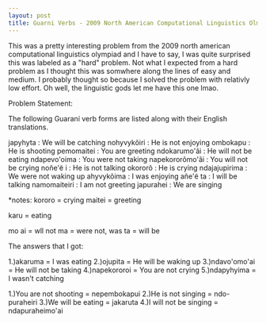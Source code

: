 ```yaml
---
layout: post
title: Guarni Verbs - 2009 North American Computational Linguistics Olmypiad 
---
```


This was a pretty interesting problem from the 2009 north american computational linguistics 
olympiad and I have to say, I was quite surprised this was labeled as a "hard" problem. Not 
what I expected from a hard problem as I thought this was somwhere along the lines of easy and 
medium. I probably thought so because I solved the problem with relativly low effort. Oh well, 
the linguistic gods let me have this one lmao.

Problem Statement:

The following Guaraní verb forms are listed along with their English translations.

japyhyta  : We will be catching
nohyvykõiri : He is not enjoying
ombokapu : He is shooting
pemomaitei :  You are greeting
ndokarumo'ãi : He will not be eating
ndapevo'oima : You were not taking
napekororõmo'ãi : You will not be crying
noñe'e͂ i : He is not talking
okororõ : He is crying
ndajajupirima : We were not waking up
ahyvykõima : I was enjoying
añe'e͂ ta : I will be talking
namomaiteiri : I am not greeting
japurahei : We are singing

*notes:
kororo = crying
maitei = greeting

karu = eating

mo ai = wll not
ma = were not, was
ta = will be



The answers that I got:


1.)akaruma = I was eating
2.)ojupita = He will be waking up
3.)ndavo'omo'ai =  He will not be taking
4.)napekororoi = You are not crying
5.)ndapyhyima = I wasn't catching

1.)You are not shooting = nepembokapui
2.)He is not singing = ndo-puraheiri
3.)We will be eating = jakaruta
4.)I will not be singing = ndapuraheimo'ai


